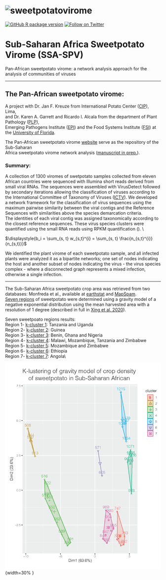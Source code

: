 # ![sweetpotatovirome](http://bioinfo.bti.cornell.edu/static/img/logo_new.jpg)
[![GitHub R package version](https://img.shields.io/github/r-package/v/ricardoi/sweetpotato_virome?label=%3A%3A&logo=R&logoColor=blue&style=plastic)](https://www.r-project.org/)
[![Follow on Twitter](http://img.shields.io/badge/twitter-%40ricardoi__-1DA1F2?labelColor=000000&logo=twitter)](https://twitter.com/ricardoi_)


# Sub-Saharan Africa Sweetpotato Virome (SSA-SPV)

Pan-African sweetpotato virome: a network analysis approach for the analysis of communities of viruses

------------------------------------------------------------------------------------------------------

## The Pan-African sweetpotato virome:

A project with Dr. Jan F. Kreuze from International Potato Center ([CIP](https://cipotato.org/)), Lima, \
and Dr. Karen A. Garrett and Ricardo I. Alcala from the department of Plant Pathology ([PLP](https://plantpath.ifas.ufl.edu/)), \
Emerging Pathogens Institute ([EPI](https://epi.ufl.edu/)) and the Food Systems Institute ([FSI](https://foodsystems.ifas.ufl.edu/)) at the [University of Florida](http://www.ufl.edu/).

The Pan-African sweetpotato virome [website](http://bioinfo.bti.cornell.edu/virome/index) serve as the repository of the Sub-Saharan\
Africa sweetpotato virome network analysis ([manuscript in prep.](http://www.pending.org)).

### Summary:

A collection of 1300 viromes of swetpotato samples collected from eleven African countries were sequenced with Illumina short reads derived from small viral RNAs. The sequences were assembled with VirusDetect followed by secondary iterations allowing the classification of viruses according to the International Committee of Taxonomy of Viruses ([ICTV](https://talk.ictvonline.org/)).
We developed a network framework for the classification of virus sequences using the maximum pairwise similarity between the viral  contigs and the Reference Sequences with similarities above the species demarcation criteria. \
The identities of each viral contig was assigned taxonomically according to the closest reference sequences. These virus species clusters were quantified using the small RNA reads using RPKM quantification (). \

$\displaystyle{b_i = \sum_{s, t} w_{s,t}^{i} = \sum_{s, t} \frac{n_{s,t}^{i}}{n_{s,t}}}$

We identified the plant virome of each sweetpotato sample, and all infected plants were analyzed it as a bipartite networks; one set of nodes indicating the host and another subset of nodes indicating the virus - the virus species complex - where a disconnected graph represents a mixed infection, otherwise a single infection.

-----

The Sub-Saharan Africa sweetpotato crop area was retrieved from two databases: Monfreda et al., available at [earthstat](http://www.earthstat.org/) and [MapSpam](https://www.mapspam.info/data/).\
[Seven regions](https://github.com/ricardoi/sweetpotato_virome/blob/main/results/00-Aswp_kcluster-1gamma-2_deg_1e-06_gap_statsMC1000Sep24.pdf) of sweetpotato were determined using a gravity model of a negative exponential distribution using the mean harvested area with a resolution of 1 degree (described in full in [Xing et al. 2020](https://academic.oup.com/bioscience/article/70/9/744/5875255)).

Seven sweetpoato regions results:\
Region 1- [k-cluster 1](https://github.com/ricardoi/sweetpotato_virome/tree/main/results/k-cluster1): Tanzania and Uganda\
Region 2- [k-cluster 2](https://github.com/ricardoi/sweetpotato_virome/tree/main/results/k-cluster2): Guinea\
Region 3- [k-cluster 3](https://github.com/ricardoi/sweetpotato_virome/tree/main/results/k-cluster3): Benin, Ghana and Nigeria\
Region 4- [k-cluster 4](https://github.com/ricardoi/sweetpotato_virome/tree/main/results/k-cluster4): Malawi, Mozambique, Tanzania and Zimbabwe\
Region 5- [k-cluster 5](https://github.com/ricardoi/sweetpotato_virome/tree/main/results/k-cluster5): Mozambique and Zimbabwe\
Region 6- [k-cluster 6](https://github.com/ricardoi/sweetpotato_virome/tree/main/results/k-cluster6): Ethiopia\
Region 7- [k-cluster 7](https://github.com/ricardoi/sweetpotato_virome/tree/main/results/k-cluster7): Angola\

![](https://github.com/ricardoi/sweetpotato_virome/blob/main/images/SSA-SPV-kcluster-1gamma-2_deg_1e-06_gap_statsMC1000.png){width=30% }

